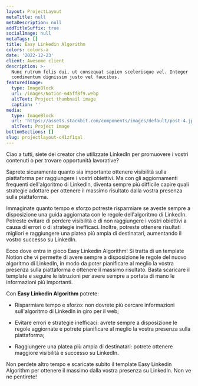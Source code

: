 ```yaml
---
layout: ProjectLayout
metaTitle: null
metaDescription: null
addTitleSuffix: true
socialImage: null
metaTags: []
title: Easy Linkedin Algorithm
colors: colors-a
date: '2022-12-23'
client: Awesome client
description: >-
  Nunc rutrum felis dui, ut consequat sapien scelerisque vel. Integer
  condimentum dignissim justo vel faucibus.
featuredImage:
  type: ImageBlock
  url: /images/Notion-645ff8f9.webp
  altText: Project thumbnail image
  caption: ''
media:
  type: ImageBlock
  url: 'https://assets.stackbit.com/components/images/default/post-4.jpeg'
  altText: Project image
bottomSections: []
slug: projectlayout-c41zf1qal
---
```

Ciao a tutti, siete dei creator che utilizzate LinkedIn per promuovere i vostri contenuti o per trovare opportunità lavorative?

Saprete sicuramente quanto sia importante ottenere visibilità sulla piattaforma per raggiungere i vostri obiettivi. Ma con gli aggiornamenti frequenti dell'algoritmo di LinkedIn, diventa sempre più difficile capire quali strategie adottare per ottenere il massimo risultato dalla vostra presenza sulla piattaforma.

Immaginate quanto tempo e sforzo potreste risparmiare se aveste sempre a disposizione una guida aggiornata con le regole dell'algoritmo di LinkedIn. Potreste evitare di perdere visibilità e di non raggiungere i vostri obiettivi a causa di errori o di strategie inefficaci. Inoltre, potreste ottenere risultati migliori e raggiungere una platea più ampia di destinatari, aumentando il vostro successo su LinkedIn.

Ecco dove entra in gioco Easy Linkedin Algorithm! Si tratta di un template Notion che vi permette di avere sempre a disposizione le regole del nuovo algoritmo di LinkedIn, in modo da poter pianificare al meglio la vostra presenza sulla piattaforma e ottenere il massimo risultato. Basta scaricare il template e seguire le istruzioni per avere sempre a portata di mano le informazioni più importanti.

Con **Easy Linkedin Algorithm** potrete:

*   Risparmiare tempo e sforzo: non dovrete più cercare informazioni sull'algoritmo di LinkedIn in giro per il web;

*   Evitare errori e strategie inefficaci: avrete sempre a disposizione le regole aggiornate e potrete pianificare al meglio la vostra presenza sulla piattaforma;

*   Raggiungere una platea più ampia di destinatari: potrete ottenere maggiore visibilità e successo su LinkedIn.

Non perdete altro tempo e scaricate subito il template Easy Linkedin Algorithm per ottenere il massimo dalla vostra presenza su LinkedIn. Non ve ne pentirete!
